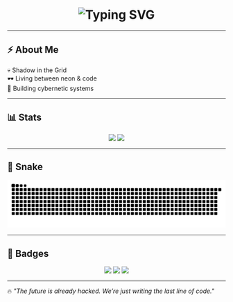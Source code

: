 <!-- Cyberpunk Hacker Profile README -->

<h1 align="center">
  <img src="https://readme-typing-svg.herokuapp.com?font=Share+Tech+Mono&size=30&duration=4000&color=00FFD1&center=true&vCenter=true&lines=OSIRIX;GLITCHING+REALITY...;ONE+LINE+AT+A+TIME" alt="Typing SVG" />
</h1>

---

## ⚡ About Me  
💀 Shadow in the Grid  
🕶️ Living between neon & code  
🚀 Building cybernetic systems  

---

## 📊 Stats  
<p align="center">
  <img src="https://github-readme-stats.vercel.app/api?username=fbtuan2&show_icons=true&theme=radical&title_color=ff0050&icon_color=00ffd1&text_color=ffffff&bg_color=0d1117" height="170" />
  <img src="https://github-readme-stats.vercel.app/api/top-langs/?username=fbtuan2&layout=compact&theme=radical&title_color=00ffd1&text_color=ffffff&bg_color=0d1117" height="170" />
</p>

---

## 🐍 Snake  
<p align="center">
  <img src="https://github.com/fbtuan2/fbtuan2/blob/output/snake.svg" alt="Snake animation" />
</p>

---

## 🧩 Badges  
<p align="center">
  <img src="https://img.shields.io/badge/HACKER-OSIRIX-ff0050?style=for-the-badge&logo=matrix&logoColor=00ffd1" />
  <img src="https://img.shields.io/badge/CYBERPUNK-CODE-00ffd1?style=for-the-badge&logo=github&logoColor=ff0050" />
  <img src="https://img.shields.io/badge/REALITY-GLITCHED-9d00ff?style=for-the-badge&logo=protonmail&logoColor=00ffd1" />
</p>

---

🔥 *"The future is already hacked. We’re just writing the last line of code."*